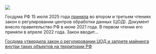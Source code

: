 <!--2025-07-15 13:24:34-->
<div class="yb">
  <div class="rss habr"><img src="https://habrastorage.org/getpro/habr/upload_files/c90/d18/710/c90d18710f3cf824460d15195401262f.jpg" /><p>Госдума РФ 15&nbsp;июля 2025&nbsp;года <a href="https://sozd.duma.gov.ru/bill/1195296-7" rel="noopener noreferrer nofollow">приняла</a> во&nbsp;втором и третьем чтениях закон о&nbsp;регулировании центров обработки данных (ЦОД). Документ внесло правительство РФ в&nbsp;июне 2021&nbsp;года. В&nbsp;первом чтении его приняли в&nbsp;апреле 2022&nbsp;года. Закон вводит... <p class="titl"><a href="https://habr.com/ru/news/927964/?utm_source=habrahabr&utm_medium=rss&utm_campaign=927964">Госдума утвердила закон о регулировании ЦОД и запрете майнинга внутри таких объектов на территории РФ</a></p></div>
</div>

